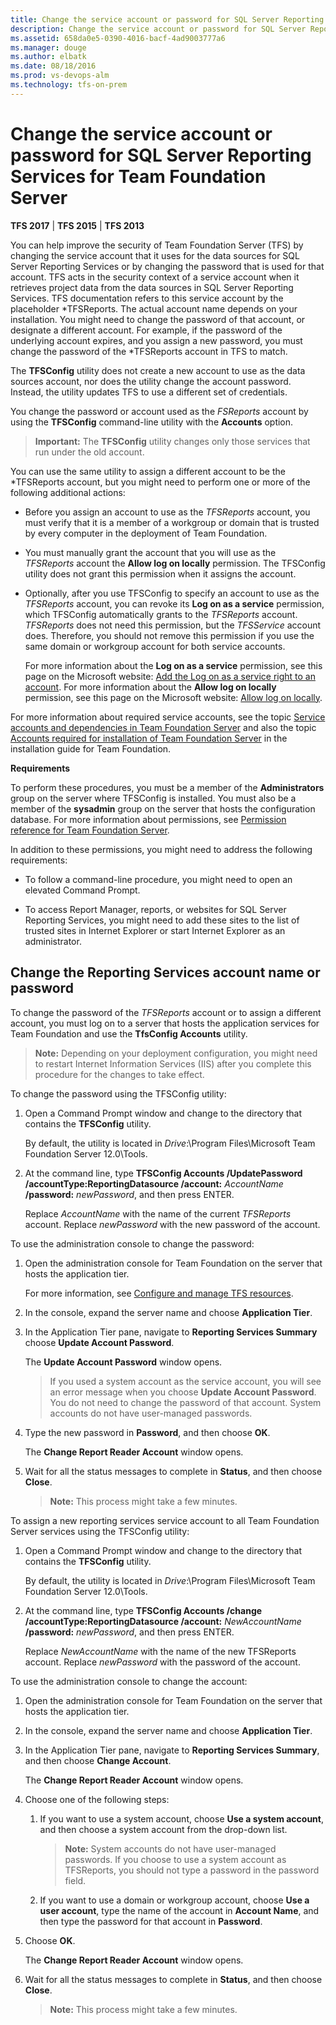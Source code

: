 ```yaml
---
title: Change the service account or password for SQL Server Reporting Services  for Team Foundation Server
description: Change the service account or password for SQL Server Reporting Services  for Team Foundation Server
ms.assetid: 658da0e5-0390-4016-bacf-4ad9003777a6
ms.manager: douge
ms.author: elbatk
ms.date: 08/18/2016
ms.prod: vs-devops-alm
ms.technology: tfs-on-prem
---
```


# Change the service account or password for SQL Server Reporting Services for Team Foundation Server

**TFS 2017** | **TFS 2015** | **TFS 2013**

You can help improve the security of Team Foundation Server (TFS) by
changing the service account that it uses for the data sources for SQL
Server Reporting Services or by changing the password that is used for
that account. TFS acts in the security context of a service account
when it retrieves project data from the data sources in SQL
Server Reporting Services. TFS documentation refers to this service
account by the placeholder *TFSReports</span>.
The actual account name depends on your installation. You might need to
change the password of that account, or designate a different account.
For example, if the password of the underlying account expires, and you
assign a new password, you must change the password of the 
*TFSReports</span> account in TFS to match.

The **TFSConfig** utility does not create a new account to use as the
data sources account, nor does the utility change the account password.
Instead, the utility updates TFS to use a different set of credentials.

You change the password or account used as the *FSReports* account by using the **TFSConfig** command-line utility with the **Accounts** option.

> **Important:**
> The **TFSConfig** utility changes only those services that run under the old account.

You can use the same utility to assign a different account to be the
*TFSReports</span> account, but you might need to
perform one or more of the following additional actions:

-   Before you assign an account to use as the 
    *TFSReports* account, you must verify that it
    is a member of a workgroup or domain that is trusted by every
    computer in the deployment of Team Foundation.

-   You must manually grant the account that you will use as the 
    *TFSReports* account the 
    **Allow log on locally** permission. The TFSConfig
    utility does not grant this permission when it assigns the account.

-   Optionally, after you use TFSConfig to specify an account to use as
    the *TFSReports* account, you can
    revoke its **Log on as a service**
    permission, which TFSConfig automatically grants to the 
    *TFSReports* account. 
    *TFSReports* does not need this permission,
    but the *TFSService* account does.
    Therefore, you should not remove this permission if you use the same
    domain or workgroup account for both service accounts.

    For more information about the **Log on as a
    service** permission, see this page on the Microsoft website:
    [Add the Log on as a service right to an account](http://go.microsoft.com/fwlink/?LinkId=62101). For more
    information about the **Allow log on locally** permission, see this page on the Microsoft website:
    [Allow log on locally](http://go.microsoft.com/fwlink/?LinkId=103673).

For more information about required service accounts, see the topic
[Service accounts and dependencies in Team Foundation Server](service-accounts-dependencies-tfs.md) and
also the topic [Accounts required for installation of Team Foundation Server](service-accounts-dependencies-tfs.md) in
the installation guide for Team Foundation.

**Requirements**

To perform these procedures, you must be a member of the 
**Administrators** group on the server where TFSConfig
is installed. You must also be a member of the 
**sysadmin** group on the server that hosts the
configuration database. For more information about permissions, see
[Permission reference for Team Foundation
Server](../../permissions.md).

In addition to these permissions, you might need to address the
following requirements:

-   To follow a command-line procedure, you might need to open an
    elevated Command Prompt.

-   To access Report Manager, reports, or websites for SQL
    Server Reporting Services, you might need to add these sites to the
    list of trusted sites in Internet Explorer or start Internet
    Explorer as an administrator.


## Change the Reporting Services account name or password

To change the password of the *TFSReports*
account or to assign a different account, you must log on to a server
that hosts the application services for Team Foundation and use the
**TfsConfig Accounts** utility.

> **Note:**
> Depending on your deployment configuration, you might need to restart
> Internet Information Services (IIS) after you complete this procedure
> for the changes to take effect.

To change the password using the TFSConfig utility:

1.  Open a Command Prompt window and change to the directory that
    contains the **TFSConfig** utility.

    By default, the utility is located in 
    *Drive*:\\Program Files\\Microsoft Team Foundation Server 12.0\\Tools.

2.  At the command line, type **TFSConfig Accounts /UpdatePassword
    /accountType:ReportingDatasource /account:**
    *AccountName* **/password:** *newPassword*, and then press ENTER.

    Replace *AccountName* with the name of the current *TFSReports* account.
    Replace *newPassword* with the new password of the account.

To use the administration console to change the password:

1.  Open the administration console for Team Foundation on the server
    that hosts the application tier.

    For more information, see [Configure and manage TFS resources](config-tfs-resources.md).

2.  In the console, expand the server name and choose 
    **Application Tier**.

3.  In the Application Tier pane, navigate to 
    **Reporting Services Summary** choose 
    **Update Account Password**.

    The **Update Account Password** window opens.

    > If you used a system account as the service account, you will see an
    > error message when you choose **Update Account
    > Password**. You do not need to change the password of that account.
    > System accounts do not have user-managed passwords.

4.  Type the new password in **Password**, and
    then choose **OK**.

    The **Change Report Reader Account**
    window opens.

5.  Wait for all the status messages to complete in 
    **Status**, and then choose 
    **Close**.

    > **Note:**
    > This process might take a few minutes.

To assign a new reporting services service account to all Team Foundation Server services using the TFSConfig utility:

1.  Open a Command Prompt window and change to the directory that
    contains the **TFSConfig** utility.

    By default, the utility is located in 
    *Drive*:\\Program Files\\Microsoft Team
    Foundation Server 12.0\\Tools.

2.  At the command line, type **TFSConfig Accounts /change
    /accountType:ReportingDatasource /account:**
    *NewAccountName* **/password:**
    *newPassword*, and then press ENTER.

    Replace *NewAccountName* with the name
    of the new TFSReports account. Replace 
    *newPassword* with the password of
    the account.

To use the administration console to change the account:

1.  Open the administration console for Team Foundation on the server
    that hosts the application tier.

2.  In the console, expand the server name and choose 
    **Application Tier**.

3.  In the Application Tier pane, navigate to 
    **Reporting Services Summary**, and then choose
    **Change Account**.

    The **Change Report Reader Account**
    window opens.

4.  Choose one of the following steps:

    1.  If you want to use a system account, choose 
        **Use a system account**, and then choose a
        system account from the drop-down list.

        > **Note:**
        > System accounts do not have user-managed passwords. If you choose to use
        > a system account as TFSReports, you should not type a password in the
        > password field.

    2.  If you want to use a domain or workgroup account, choose 
        **Use a user account**, type the name of the
        account in **Account Name**, and then
        type the password for that account in 
        **Password**.

5.  Choose **OK**.

    The **Change Report Reader Account**
    window opens.

6.  Wait for all the status messages to complete in 
    **Status**, and then choose 
    **Close**.

    > **Note:**
    > This process might take a few minutes.
